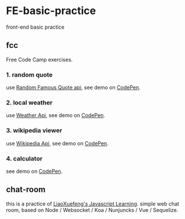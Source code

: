 # FE-basic-practice
front-end basic practice

## fcc
Free Code Camp exercises.
### 1. random quote

use [Random Famous Quote api](https://market.mashape.com/andruxnet/random-famous-quotes), see demo on [CodePen](https://codepen.io/blurnull/full/xqvQYO).

### 2. local weather

use [Weather Api](https://www.apixu.com/), see demo on [CodePen](https://codepen.io/blurnull/full/QvWorr/).

### 3. wikipedia viewer
use [Wikipedia Api](https://www.mediawiki.org/wiki/API:Main_page), see demo on [CodePen](http://codepen.io/blurnull/full/aWzLVq/).

### 4. calculator
see demo on [CodePen](http://codepen.io/blurnull/full/VbYJYN).


## chat-room
this is a practice of [LiaoXuefeng's Javascript Learning](http://www.liaoxuefeng.com/wiki/001434446689867b27157e896e74d51a89c25cc8b43bdb3000).
simple web chat room, based on Node / Websocket / Koa / Nunjuncks / Vue / Sequelize.
